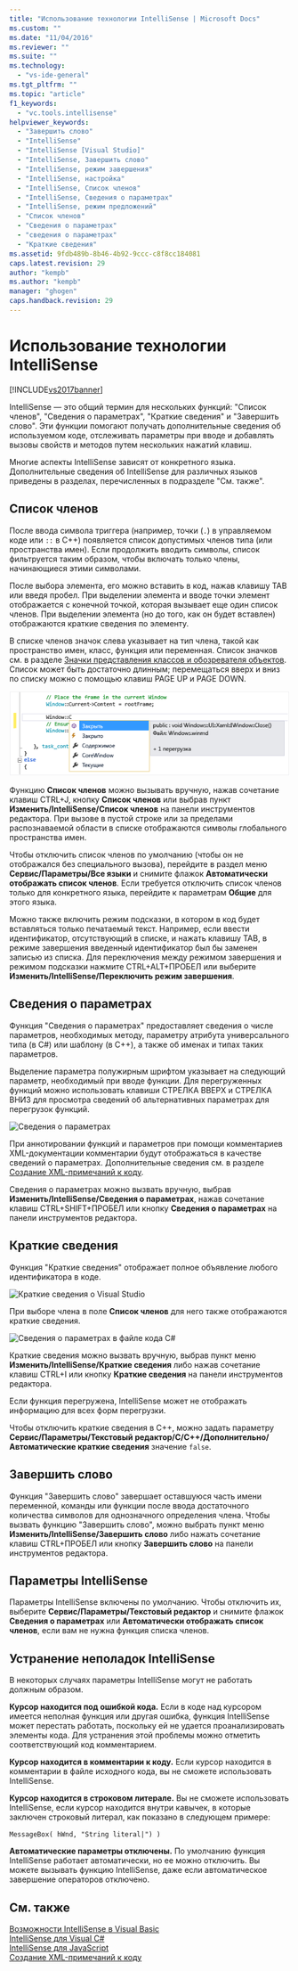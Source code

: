 ```yaml
---
title: "Использование технологии IntelliSense | Microsoft Docs"
ms.custom: ""
ms.date: "11/04/2016"
ms.reviewer: ""
ms.suite: ""
ms.technology: 
  - "vs-ide-general"
ms.tgt_pltfrm: ""
ms.topic: "article"
f1_keywords: 
  - "vc.tools.intellisense"
helpviewer_keywords: 
  - "Завершить слово"
  - "IntelliSense"
  - "IntelliSense [Visual Studio]"
  - "IntelliSense, Завершить слово"
  - "IntelliSense, режим завершения"
  - "IntelliSense, настройка"
  - "IntelliSense, Список членов"
  - "IntelliSense, Сведения о параметрах"
  - "IntelliSense, режим предложений"
  - "Список членов"
  - "Сведения о параметрах"
  - "сведения о параметрах"
  - "Краткие сведения"
ms.assetid: 9fdb489b-8b46-4b92-9ccc-c8f8cc184081
caps.latest.revision: 29
author: "kempb"
ms.author: "kempb"
manager: "ghogen"
caps.handback.revision: 29
---
```

# Использование технологии IntelliSense
[!INCLUDE[vs2017banner](../code-quality/includes/vs2017banner.md)]

IntelliSense — это общий термин для нескольких функций: "Список членов", "Сведения о параметрах", "Краткие сведения" и "Завершить слово".  Эти функции помогают получать дополнительные сведения об используемом коде, отслеживать параметры при вводе и добавлять вызовы свойств и методов путем нескольких нажатий клавиш.  
  
 Многие аспекты IntelliSense зависят от конкретного языка.  Дополнительные сведения об IntelliSense для различных языков приведены в разделах, перечисленных в подразделе "См. также".  
  
## Список членов  
 После ввода символа триггера \(например, точки \(`.`\) в управляемом коде или `::` в C\+\+\) появляется список допустимых членов типа \(или пространства имен\).  Если продолжить вводить символы, список фильтруется таким образом, чтобы включать только члены, начинающиеся этими символами.  
  
 После выбора элемента, его можно вставить в код, нажав клавишу TAB или введя пробел.  При выделении элемента и вводе точки элемент отображается с конечной точкой, которая вызывает еще один список членов.  При выделении элемента \(но до того, как он будет вставлен\) отображаются краткие сведения по элементу.  
  
 В списке членов значок слева указывает на тип члена, такой как пространство имен, класс, функция или переменная.  Список значков см. в разделе [Значки представления классов и обозревателя объектов](../ide/class-view-and-object-browser-icons.md).  Список может быть достаточно длинным; перемещаться вверх и вниз по списку можно с помощью клавиш PAGE UP и PAGE DOWN.  
  
 ![Список элементов Visual Studio](../ide/media/vs2015_intellisense.png "vs2015\_Intellisense")  
  
 Функцию **Список членов** можно вызывать вручную, нажав сочетание клавиш CTRL\+J, кнопку **Список членов** или выбрав пункт **Изменить\/IntelliSense\/Список членов** на панели инструментов редактора.  При вызове в пустой строке или за пределами распознаваемой области в списке отображаются символы глобального пространства имен.  
  
 Чтобы отключить список членов по умолчанию \(чтобы он не отображался без специального вызова\), перейдите в раздел меню **Сервис\/Параметры\/Все языки** и снимите флажок **Автоматически отображать список членов**.  Если требуется отключить список членов только для конкретного языка, перейдите к параметрам **Общие** для этого языка.  
  
 Можно также включить режим подсказки, в котором в код будет вставляться только печатаемый текст.  Например, если ввести идентификатор, отсутствующий в списке, и нажать клавишу TAB, в режиме завершения введенный идентификатор был бы заменен записью из списка.  Для переключения между режимом завершения и режимом подсказки нажмите CTRL\+ALT\+ПРОБЕЛ или выберите **Изменить\/IntelliSense\/Переключить режим завершения**.  
  
## Сведения о параметрах  
 Функция "Сведения о параметрах" предоставляет сведения о числе параметров, необходимых методу, параметру атрибута универсального типа \(в C\#\) или шаблону \(в C\+\+\), а также об именах и типах таких параметров.  
  
 Выделение параметра полужирным шрифтом указывает на следующий параметр, необходимый при вводе функции.  Для перегруженных функций можно использовать клавиши СТРЕЛКА ВВЕРХ и СТРЕЛКА ВНИЗ для просмотра сведений об альтернативных параметрах для перегрузок функций.  
  
 ![Сведения о параметрах](../ide/media/vs2015_param_info.png "VS2015\_param\_Info")  
  
 При аннотировании функций и параметров при помощи комментариев XML\-документации комментарии будут отображаться в качестве сведений о параметрах.  Дополнительные сведения см. в разделе [Создание XML\-примечаний к коду](../ide/supplying-xml-code-comments.md).  
  
 Сведения о параметрах можно вызвать вручную, выбрав **Изменить\/IntelliSense\/Сведения о параметрах**, нажав сочетание клавиш CTRL\+SHIFT\+ПРОБЕЛ или кнопку **Сведения о параметрах** на панели инструментов редактора.  
  
## Краткие сведения  
 Функция "Краткие сведения" отображает полное объявление любого идентификатора в коде.  
  
 ![Краткие сведения о Visual Studio](../ide/media/vs2015_quick_info.png "VS2015\_Quick\_info")  
  
 При выборе члена в поле **Список членов** для него также отображаются краткие сведения.  
  
 ![Сведения о параметрах в файле кода C&#35;](../ide/media/vs2015_paraminfo.png "VS2015\_ParamInfo")  
  
 Краткие сведения можно вызвать вручную, выбрав пункт меню **Изменить\/IntelliSense\/Краткие сведения** либо нажав сочетание клавиш CTRL\+I или кнопку **Краткие сведения** на панели инструментов редактора.  
  
 Если функция перегружена, IntelliSense может не отображать информацию для всех форм перегрузки.  
  
 Чтобы отключить краткие сведения в C\+\+, можно задать параметру **Сервис\/Параметры\/Текстовый редактор\/С\/С\+\+\/Дополнительно\/Автоматические краткие сведения** значение `false`.  
  
## Завершить слово  
 Функция "Завершить слово" завершает оставшуюся часть имени переменной, команды или функции после ввода достаточного количества символов для однозначного определения члена.  Чтобы вызвать функцию "Завершить слово", можно выбрать пункт меню **Изменить\/IntelliSense\/Завершить слово** либо нажать сочетание клавиш CTRL\+ПРОБЕЛ или кнопку **Завершить слово** на панели инструментов редактора.  
  
## Параметры IntelliSense  
 Параметры IntelliSense включены по умолчанию.  Чтобы отключить их, выберите **Сервис\/Параметры\/Текстовый редактор** и снимите флажок **Сведения о параметрах** или **Автоматически отображать список членов**, если вам не нужна функция списка членов.  
  
## Устранение неполадок IntelliSense  
 В некоторых случаях параметры IntelliSense могут не работать должным образом.  
  
 **Курсор находится под ошибкой кода.** Если в коде над курсором имеется неполная функция или другая ошибка, функция IntelliSense может перестать работать, поскольку ей не удается проанализировать элементы кода.  Для устранения этой проблемы можно отметить соответствующий код комментарием.  
  
 **Курсор находится в комментарии к коду.** Если курсор находится в комментарии в файле исходного кода, вы не сможете использовать IntelliSense.  
  
 **Курсор находится в строковом литерале.** Вы не сможете использовать IntelliSense, если курсор находится внутри кавычек, в которые заключен строковый литерал, как показано в следующем примере:  
  
```  
MessageBox( hWnd, "String literal|") )  
```  
  
 **Автоматические параметры отключены.** По умолчанию функция IntelliSense работает автоматически, но ее можно отключить.  Вы можете вызывать функцию IntelliSense, даже если автоматическое завершение операторов отключено.  
  
## См. также  
 [Возможности IntelliSense в Visual Basic](../ide/visual-basic-specific-intellisense.md)   
 [IntelliSense для Visual C\#](../ide/visual-csharp-intellisense.md)   
 [IntelliSense для JavaScript](../ide/javascript-intellisense.md)   
 [Создание XML\-примечаний к коду](../ide/supplying-xml-code-comments.md)